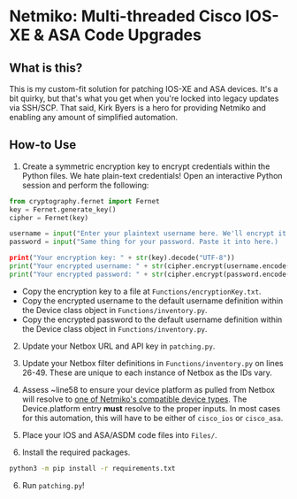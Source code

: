 # Netmiko: Multi-threaded Cisco IOS-XE & ASA Code Upgrades
## What is this?
This is my custom-fit solution for patching IOS-XE and ASA devices. It's a bit quirky, but that's what you get when you're locked into legacy updates via SSH/SCP. That said, Kirk Byers is a hero for providing Netmiko and enabling any amount of simplified automation.

## How-to Use
1. Create a symmetric encryption key to encrypt credentials within the Python files. We hate plain-text credentials! Open an interactive Python session and perform the following:

```py
from cryptography.fernet import Fernet
key = Fernet.generate_key()
cipher = Fernet(key)

username = input("Enter your plaintext username here. We'll encrypt it.")
password = input("Same thing for your password. Paste it into here.)

print("Your encryption key: " + str(key).decode("UTF-8"))
print("Your encrypted username: " + str(cipher.encrypt(username.encode("UTF-8"))))
print("Your encrypted password: " + str(cipher.encrypt(password.encode("UTF-8"))))
```

- Copy the encryption key to a file at `Functions/encryptionKey.txt`.
- Copy the encrypted username to the default username definition within the Device class object in `Functions/inventory.py`.
- Copy the encrypted password to the default username definition within the Device class object in `Functions/inventory.py`.

2. Update your Netbox URL and API key in `patching.py`.
3. Update your Netbox filter definitions in `Functions/inventory.py` on lines 26-49. These are unique to each instance of Netbox as the IDs vary.
4. Assess ~line58 to ensure your device platform as pulled from Netbox will resolve to [one of Netmiko's compatible device types](https://github.com/ktbyers/netmiko/blob/develop/PLATFORMS.md). The Device.platform entry **must** resolve to the proper inputs. In most cases for this automation, this will have to be either of `cisco_ios` or `cisco_asa`.

5. Place your IOS and ASA/ASDM code files into `Files/`.
6. Install the required packages. 

```sh
python3 -m pip install -r requirements.txt
```

6. Run `patching.py`!

